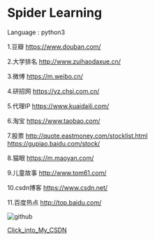 # Spider Learning


Language : python3


1.豆瓣  https://www.douban.com/

2.大学排名  http://www.zuihaodaxue.cn/

3.微博  https://m.weibo.cn/

4.研招网  https://yz.chsi.com.cn/

5.代理IP  https://www.kuaidaili.com/

6.淘宝  https://www.taobao.com/

7.股票  http://quote.eastmoney.com/stocklist.html
        https://gupiao.baidu.com/stock/

8.猫眼  https://m.maoyan.com/

9.儿童故事  http://www.tom61.com/

10.csdn博客  https://www.csdn.net/

11.百度热点  http://top.baidu.com/


![github](https://raw.githubusercontent.com/chenjiandongx/mzitu/master/images/forkstar.png "github")
    
[Click_into_My_CSDN](http://blog.csdn.net/lyc44813418)
